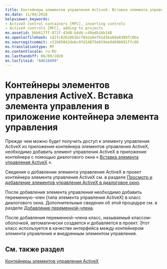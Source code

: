 ```yaml
---
title: Контейнеры элементов управления ActiveX. Вставка элемента управления в приложение контейнера элемента управления
ms.date: 11/04/2016
helpviewer_keywords:
- ActiveX control containers [MFC], inserting controls
- ActiveX controls [MFC], adding to projects
ms.assetid: bbb617ff-872f-43d8-b4d6-c49adb16b148
ms.openlocfilehash: 1d2fc82628b3bcf842a6efb1d36ab9e8389fc0ba
ms.sourcegitcommit: c21b05042debc97d14875e019ee9d698691ffc0b
ms.translationtype: MT
ms.contentlocale: ru-RU
ms.lasthandoff: 06/09/2020
ms.locfileid: "84618499"
---
```

# <a name="activex-control-containers-inserting-a-control-into-a-control-container-application"></a>Контейнеры элементов управления ActiveX. Вставка элемента управления в приложение контейнера элемента управления

Прежде чем можно будет получить доступ к элементу управления ActiveX из приложения контейнера элементов управления ActiveX, необходимо добавить элемент управления ActiveX в приложение контейнера с помощью диалогового окна « [Вставка элемента управления ActiveX](../windows/insert-activex-control-dialog-box.md) ».

Сведения о добавлении элемента управления ActiveX в проект контейнера элемента управления ActiveX см. в разделе [Просмотр и добавление элементов управления ActiveX в диалоговое окно](../windows/viewing-and-adding-activex-controls-to-a-dialog-box.md).

После добавления элемента управления необходимо добавить переменную-член (типа элемента управления ActiveX) в класс диалогового окна. Дополнительные сведения об этой процедуре см. в разделе [Добавление переменной-члена](../ide/adding-a-member-variable-visual-cpp.md).

После добавления переменной-члена класс, называемый классом-оболочкой, автоматически создается и добавляется в проект. Этот класс используется в качестве интерфейса между контейнером элемента управления и внедренным элементом управления.

## <a name="see-also"></a>См. также раздел

[Контейнеры элементов управления ActiveX](activex-control-containers.md)
